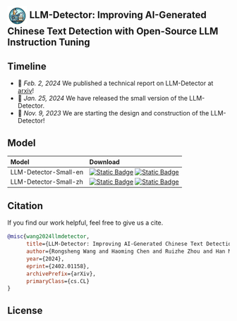 
## <img src="assets/logo.png" style="vertical-align: middle; width: 45px;"> LLM-Detector: Improving AI-Generated Chinese Text Detection with Open-Source LLM Instruction Tuning

## Timeline

- 📢 *Feb. 2, 2024* We published a technical report on LLM-Detector at [arxiv](https://arxiv.org/abs/2402.01158)!
- 📢 *Jan. 25, 2024* We have released the small version of the LLM-Detector.
- 📢 *Nov. 9, 2023* We are starting the design and construction of the LLM-Detector!
<!--
## Contributions


||   |   ||
|:-:|:-:|:-:|:-|
|<img src="https://avatars.githubusercontent.com/u/55651568?v=4" alt="" width="40"/>|<img src="https://avatars.githubusercontent.com/u/44778029?v=4" alt="" width="40"/>|<img src="https://avatars.githubusercontent.com/u/42091637?v=4" alt="" width="40"/>|<img src="https://avatars.githubusercontent.com/u/38195038?v=4" alt="" width="40"/>|
| [Rongsheng Wang](https://github.com/WangRongsheng) </br>@MPU & QiYuan-Tech | [Haoming Chen](https://github.com/uxfion) </br>@MPU & QiYuan-Tech | [Ruizhe Zhou](https://github.com/RetroZhou) </br>@MPU & QiYuan-Tech |[Jing Tang](https://github.com/vaew) </br>@HUST |

<table>
  <tr>
    <td width= "165"><img src="https://avatars.githubusercontent.com/u/55651568?v=4" alt="Chat_haruhi" width="160"></td>
    <td>
      <h2><a href="https://github.com/WangRongsheng"> Rongsheng Wang </a> @MPU & QiYuan-Tech </h2>
      <p> 项目发起者, 数据采集 </p>
    </td>
  </tr>
</table>

<table>
  <tr>
    <td width= "165"><img src="https://avatars.githubusercontent.com/u/44778029?v=4" alt="Chat_haruhi" width="160"></td>
    <td>
      <h2><a href="https://github.com/uxfion"> Haoming Chen </a> @MPU & QiYuan-Tech </h2>
      <p> 数据采集 </p>
    </td>
  </tr>
</table>

<table>
  <tr>
    <td width= "165"><img src="https://avatars.githubusercontent.com/u/42091637?v=4" alt="Chat_haruhi" width="160"></td>
    <td>
      <h2><a href="https://github.com/RetroZhou"> Ruizhe Zhou </a> @MPU & QiYuan-Tech </h2>
      <p> 数据采集 </p>
    </td>
  </tr>
</table>


**Institutions**
||||
|:-:|:-:|:-:|
|[QiYuan](https://github.com/QiYuan-tech)|[MPU](https://www.mpu.edu.mo/zh/index.php)|[HUST](https://www.hust.edu.cn/)|
|<img src="https://avatars.githubusercontent.com/u/149642553?s=200&v=4" alt="" width="40"/>|<img src="https://upload.wikimedia.org/wikipedia/commons/thumb/e/ee/Macao_Polytechnic_University_logo.svg/150px-Macao_Polytechnic_University_logo.svg.png" alt="" width="40"/>|<img src="https://upload.wikimedia.org/wikipedia/zh/thumb/a/ab/Huazhong_University_of_Science_%26_Technology_logo.svg/230px-Huazhong_University_of_Science_%26_Technology_logo.svg.png" alt="" width="40"/>|

> *The above rankings are not in any particular order.*


## References

1. https://github.com/cardiffnlp/xlm-t
2. https://github.com/Hello-SimpleAI/chatgpt-comparison-detection
3. https://github.com/blmoistawinde/HarvestText
4. https://github.com/BLKSerene/Wordless
5. https://github.com/hankcs/HanLP
6. https://github.com/yafuly/DeepfakeTextDetect

-->

## Model

|Model|Download|
|:-|:-|
|LLM-Detector-Small-en|[![Static Badge](https://img.shields.io/badge/-gery?style=social&label=🤗%20Huggingface)](https://huggingface.co/QiYuan-tech/LLM-Detector-Small-en) [![Static Badge](https://img.shields.io/badge/-gery?style=social&label=🤖%20ModelScope)](https://modelscope.cn/models/QiYuan-tech/LLM-Detector-Small-en)|
|LLM-Detector-Small-zh|[![Static Badge](https://img.shields.io/badge/-gery?style=social&label=🤗%20Huggingface)](https://huggingface.co/QiYuan-tech/LLM-Detector-Small-zh) [![Static Badge](https://img.shields.io/badge/-gery?style=social&label=🤖%20ModelScope)](https://modelscope.cn/models/QiYuan-tech/LLM-Detector-Small-zh)|



## Citation

If you find our work helpful, feel free to give us a cite.

```bibtex
@misc{wang2024llmdetector,
      title={LLM-Detector: Improving AI-Generated Chinese Text Detection with Open-Source LLM Instruction Tuning}, 
      author={Rongsheng Wang and Haoming Chen and Ruizhe Zhou and Han Ma and Yaofei Duan and Yanlan Kang and Songhua Yang and Baoyu Fan and Tao Tan},
      year={2024},
      eprint={2402.01158},
      archivePrefix={arXiv},
      primaryClass={cs.CL}
}
```

## License
